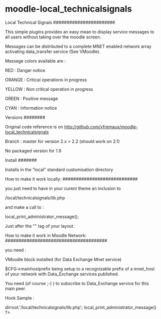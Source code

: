 moodle-local_technicalsignals
=============================

Local Technical Signals
#######################

This simple plugins provides an easy mean to display service messages to all users without taking over
the moodle screen.

Messages can be distributed to a complete MNET enabled network array activating data_transfer service (See VMoodle).

Message colors available are : 

RED : Danger notice

ORANGE : Critical operations in progress

YELLOW : Non critical operation in progress

GREEN : Positive message

CYAN : Information notice

Versions
########

Original code reference is on 
http://github.com/vfremaux/moodle-local_technicalsignals

Branch : master for version 2.x > 2.2 (should work on 2.1)

No packaged version for 1.9

Install
#######
 
Installs in the "local" standard customisation directory
 
How to make it work locally:
############################

you just need to have in your curent theme an inclusion to

<moodleroot>/local/technicalsignals/lib.php

and make a call to : 

local_print_administrator_message();

Just after the "<BODY>" tag of your layout. 
 
How to make it work in Moodle Network:
######################################

you need : 

VMoodle block installed (for Data Exchange Mnet service)

$CFG->mainhostprefix being setup to a recognizable prefix of a mnet_host of your 
network with Data_Exchange services published.

You need (of course ;-) ) to subscribe to Data_Exchange service for this main peer. 

Hook Sample :

<?php 
include_once $CFG->dirroot.'/local/technicalsignals/lib.php';
local_print_administrator_message()
?>
